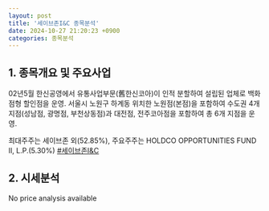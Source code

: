 ```yaml
---
layout: post
title: '세이브존I&C 종목분석'
date: 2024-10-27 21:20:23 +0900
categories: 종목분석
---
```


## 1. 종목개요 및 주요사업

02년5월 한신공영에서 유통사업부문(舊한신코아)이 인적 분할하여 설립된 업체로 백화점형 할인점을 운영. 서울시 노원구 하계동 위치한 노원점(본점)을 포함하여 수도권 4개지점(성남점, 광명점, 부천상동점)과 대전점, 전주코아점을 포함하여 총 6개 지점을 운영.

최대주주는 세이브존 외(52.85%), 주요주주는 HOLDCO OPPORTUNITIES FUND II, L.P.(5.30%)
[#세이브존I&C](#)

## 2. 시세분석

No price analysis available
